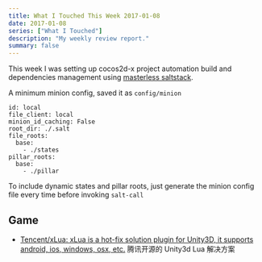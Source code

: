 ```yaml
---
title: What I Touched This Week 2017-01-08
date: 2017-01-08
series: ["What I Touched"]
description: "My weekly review report."
summary: false
---
```


This week I was setting up cocos2d-x project automation build and dependencies management using [masterless saltstack][1].

A minimum minion config, saved it as `config/minion`

    id: local
    file_client: local
    minion_id_caching: False
    root_dir: ./.salt
    file_roots:
      base:
        - ./states
    pillar_roots:
      base:
        - ./pillar

To include dynamic states and pillar roots, just generate the minion config file every time before invoking `salt-call`

## Game

- [Tencent/xLua: xLua is a hot-fix solution plugin for Unity3D, it supports android, ios, windows, osx, etc.][2] 腾讯开源的 Unity3d  Lua 解决方案

[1]:    https://docs.saltstack.com/en/latest/topics/tutorials/quickstart.html
[2]:    https://github.com/Tencent/xLua
